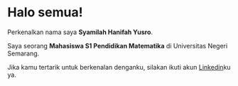 # Halo semua! 

Perkenalkan nama saya **Syamilah Hanifah Yusro**.<br>

Saya seorang **Mahasiswa S1 Pendidikan Matematika** di Universitas Negeri Semarang.<br>

Jika kamu tertarik untuk berkenalan denganku, silakan ikuti akun [Linkedin](https://www.linkedin.com/in/syamilah-hanifah-yusro)ku ya.
